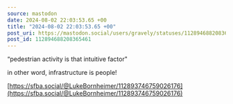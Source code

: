 ```yaml
---
source: mastodon
date: 2024-08-02 22:03:53.65 +00
title: "2024-08-02 22:03:53.65 +00"
post_uri: https://mastodon.social/users/gravely/statuses/112894688208365461
post_id: 112894688208365461
---
```

“pedestrian activity is that intuitive factor"

in other word, infrastructure is people!

[https://sfba.social/@LukeBornheimer/112893746759026176](https://sfba.social/@LukeBornheimer/112893746759026176)


